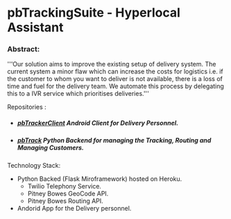 # pbTrackingSuite - Hyperlocal Assistant

### Abstract:
'''Our solution aims to improve the existing setup of delivery system. The current system a minor flaw which can increase the costs for logistics i.e. if the customer to whom you want to deliver is not available, there is a loss of time and fuel for the delivery team. We automate this process by delegating this to a IVR service which prioritises deliveries.'''

Repositories :

* ##### [pbTrackerClient](https://github.com/markdown-it/markdown-it) Android Client for Delivery Personnel.
* ##### [pbTrack](http://codemirror.net/) Python Backend for managing the Tracking, Routing and Managing Customers.

Technology Stack:

 * Python Backed (Flask Miroframework) hosted on Heroku.
 	* Twilio Telephony Service.
 	* Pitney Bowes GeoCode API.
 	* Pitney Bowes Routing API. 
 * Andorid App for the Delivery personnel.



